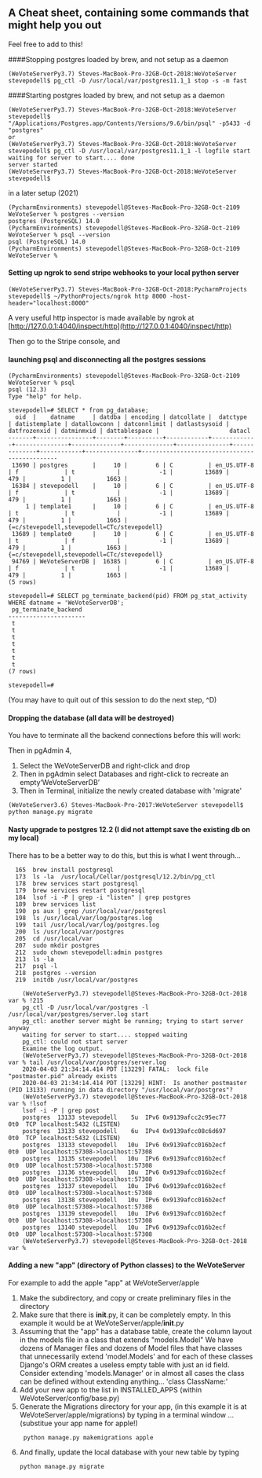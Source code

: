 ## A Cheat sheet, containing some commands that might help you out
Feel free to add to this!

####Stopping postgres loaded by brew, and not setup as a daemon
```
(WeVoteServerPy3.7) Steves-MacBook-Pro-32GB-Oct-2018:WeVoteServer stevepodell$ pg_ctl -D /usr/local/var/postgres11.1_1 stop -s -m fast
```

####Starting postgres loaded by brew, and not setup as a daemon
```
(WeVoteServerPy3.7) Steves-MacBook-Pro-32GB-Oct-2018:WeVoteServer stevepodell$ "/Applications/Postgres.app/Contents/Versions/9.6/bin/psql" -p5433 -d "postgres"
or
(WeVoteServerPy3.7) Steves-MacBook-Pro-32GB-Oct-2018:WeVoteServer stevepodell$ pg_ctl -D /usr/local/var/postgres11.1_1 -l logfile start
waiting for server to start.... done
server started
(WeVoteServerPy3.7) Steves-MacBook-Pro-32GB-Oct-2018:WeVoteServer stevepodell$ 
```
in a later setup (2021)
```
(PycharmEnvironments) stevepodell@Steves-MacBook-Pro-32GB-Oct-2109 WeVoteServer % postgres --version
postgres (PostgreSQL) 14.0
(PycharmEnvironments) stevepodell@Steves-MacBook-Pro-32GB-Oct-2109 WeVoteServer % psql --version
psql (PostgreSQL) 14.0
(PycharmEnvironments) stevepodell@Steves-MacBook-Pro-32GB-Oct-2109 WeVoteServer % 
```

#### Setting up ngrok to send stripe webhooks to your local python server
```
(WeVoteServerPy3.7) Steves-MacBook-Pro-32GB-Oct-2018:PycharmProjects stevepodell$ ~/PythonProjects/ngrok http 8000 -host-header="localhost:8000"

```
A very useful http inspector is made available by ngrok at [http://127.0.0.1:4040/inspect/http](http://127.0.0.1:4040/inspect/http)

Then go to the Stripe console, and 

#### launching psql and disconnecting all the postgres sessions
```
(PycharmEnvironments) stevepodell@Steves-MacBook-Pro-32GB-Oct-2109 WeVoteServer % psql
psql (12.3)
Type "help" for help.

stevepodell=# SELECT * from pg_database;
  oid  |    datname     | datdba | encoding | datcollate |  datctype   | datistemplate | datallowconn | datconnlimit | datlastsysoid | datfrozenxid | datminmxid | dattablespace |                    datacl                    
-------+----------------+--------+----------+------------+-------------+---------------+--------------+--------------+---------------+--------------+------------+---------------+----------------------------------------------
 13690 | postgres       |     10 |        6 | C          | en_US.UTF-8 | f             | t            |           -1 |         13689 |          479 |          1 |          1663 | 
 16384 | stevepodell    |     10 |        6 | C          | en_US.UTF-8 | f             | t            |           -1 |         13689 |          479 |          1 |          1663 | 
     1 | template1      |     10 |        6 | C          | en_US.UTF-8 | t             | t            |           -1 |         13689 |          479 |          1 |          1663 | {=c/stevepodell,stevepodell=CTc/stevepodell}
 13689 | template0      |     10 |        6 | C          | en_US.UTF-8 | t             | f            |           -1 |         13689 |          479 |          1 |          1663 | {=c/stevepodell,stevepodell=CTc/stevepodell}
 94769 | WeVoteServerDB |  16385 |        6 | C          | en_US.UTF-8 | f             | t            |           -1 |         13689 |          479 |          1 |          1663 | 
(5 rows)

stevepodell=# SELECT pg_terminate_backend(pid) FROM pg_stat_activity WHERE datname = 'WeVoteServerDB';
 pg_terminate_backend 
----------------------
 t
 t
 t
 t
 t
 t
 t
(7 rows)

stevepodell=# 

```
(You may have to quit out of this session to do the next step, ^D)

#### Dropping the database (all data will be destroyed)
You have to terminate all the backend connections before this will work:

Then in pgAdmin 4,
1) Select the WeVoteServerDB and right-click and drop
2) Then in pgAdmin select Databases and right-click to recreate an empty‘WeVoteServerDB’
3) Then in Terminal, initialize the newly created database with 'migrate'
```
(WeVoteServer3.6) Steves-MacBook-Pro-2017:WeVoteServer stevepodell$ python manage.py migrate
```
#### Nasty upgrade to postgres 12.2 (I did not attempt save the existing db on my local)
There has to be a better way to do this, but this is what I went through...
```
  165  brew install postgresql
  173  ls -la  /usr/local/Cellar/postgresql/12.2/bin/pg_ctl
  178  brew services start postgresql
  179  brew services restart postgresql
  184  lsof -i -P | grep -i "listen" | grep postgres
  189  brew services list
  190  ps aux | grep /usr/local/var/postgresl
  198  ls /usr/local/var/log/postgres.log
  199  tail /usr/local/var/log/postgres.log
  200  ls /usr/local/var/postgres
  205  cd /usr/local/var
  207  sudo mkdir postgres
  212  sudo chown stevepodell:admin postgres
  213  ls -la
  217  psql -l
  218  postgres --version
  219  initdb /usr/local/var/postgres
```    
```    
    (WeVoteServerPy3.7) stevepodell@Steves-MacBook-Pro-32GB-Oct-2018 var % !215                          
    pg_ctl -D /usr/local/var/postgres -l /usr/local/var/postgres/server.log start
    pg_ctl: another server might be running; trying to start server anyway
    waiting for server to start.... stopped waiting
    pg_ctl: could not start server
    Examine the log output.
    (WeVoteServerPy3.7) stevepodell@Steves-MacBook-Pro-32GB-Oct-2018 var % tail /usr/local/var/postgres/server.log
    2020-04-03 21:34:14.414 PDT [13229] FATAL:  lock file "postmaster.pid" already exists
    2020-04-03 21:34:14.414 PDT [13229] HINT:  Is another postmaster (PID 13133) running in data directory "/usr/local/var/postgres"?
    (WeVoteServerPy3.7) stevepodell@Steves-MacBook-Pro-32GB-Oct-2018 var % !lsof
    lsof -i -P | grep post
    postgres  13133 stevepodell    5u  IPv6 0x9139afcc2c95ec77      0t0  TCP localhost:5432 (LISTEN)
    postgres  13133 stevepodell    6u  IPv4 0x9139afcc08c6d697      0t0  TCP localhost:5432 (LISTEN)
    postgres  13133 stevepodell   10u  IPv6 0x9139afcc016b2ecf      0t0  UDP localhost:57308->localhost:57308
    postgres  13135 stevepodell   10u  IPv6 0x9139afcc016b2ecf      0t0  UDP localhost:57308->localhost:57308
    postgres  13136 stevepodell   10u  IPv6 0x9139afcc016b2ecf      0t0  UDP localhost:57308->localhost:57308
    postgres  13137 stevepodell   10u  IPv6 0x9139afcc016b2ecf      0t0  UDP localhost:57308->localhost:57308
    postgres  13138 stevepodell   10u  IPv6 0x9139afcc016b2ecf      0t0  UDP localhost:57308->localhost:57308
    postgres  13139 stevepodell   10u  IPv6 0x9139afcc016b2ecf      0t0  UDP localhost:57308->localhost:57308
    postgres  13140 stevepodell   10u  IPv6 0x9139afcc016b2ecf      0t0  UDP localhost:57308->localhost:57308
    (WeVoteServerPy3.7) stevepodell@Steves-MacBook-Pro-32GB-Oct-2018 var % 
```
#### Adding a new "app" (directory of Python classes) to the WeVoteServer

For example to add the apple "app" at WeVoteServer/apple
1) Make the subdirectory, and copy or create preliminary files in the directory
2) Make sure that there is __init__.py, it can be completely empty. In this example it would be at WeVoteServer/apple/__init__.py
3) Assuming that the "app" has a database table, create the column layout in the models file in a class that extends "models.Model"
We have dozens of Manager files and dozens of Model files that have classes that unnecessarily 
extend 'model.Models' and for each of these classes Django's ORM creates a useless empty table with
just an id field.  Consider extending 'models.Manager' or in almost all cases the class can be defined without
extending anything... 'class ClassName:'
4) Add your new app to the list in INSTALLED_APPS (within WeVoteServer/config/base.py)
5) Generate the Migrations directory for your app, (in this example it is at WeVoteServer/apple/migrations) by typing in a terminal window ... (substitue your app name for apple!)
    ```
     python manage.py makemigrations apple
    ```
6) And finally, update the local database with your new table by typing
    ```
    python manage.py migrate
    ```
